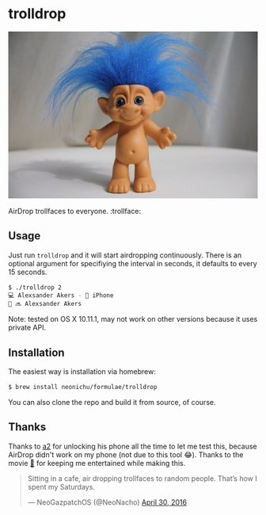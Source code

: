 # trolldrop

![](troll.jpg)

AirDrop trollfaces to everyone. :trollface:

## Usage

Just run `trolldrop` and it will start airdropping continuously. There is an optional argument for specifiying the interval in seconds, it defaults to every 15 seconds.

```bash
$ ./trolldrop 2
💻 Alexsander Akers - 👨 iPhone
👹 🔜 Alexsander Akers
```

Note: tested on OS X 10.11.1, may not work on other versions because it uses private API.

## Installation

The easiest way is installation via homebrew:

```bash
$ brew install neonichu/formulae/trolldrop
```

You can also clone the repo and build it from source, of course.

## Thanks

Thanks to [a2](https://twitter.com/a2) for unlocking his phone all the time to let me test this, because AirDrop didn't work on my phone (not due to this tool :joy:). Thanks to the movie [🦀](http://www.imdb.com/title/tt3464902/) for keeping me entertained while making this.

<blockquote class="twitter-tweet" data-lang="en"><p lang="en" dir="ltr">Sitting in a cafe, air dropping trollfaces to random people. That’s how I spent my Saturdays.</p>&mdash; NeoGazpatchOS (@NeoNacho) <a href="https://twitter.com/NeoNacho/status/726418879384276993">April 30, 2016</a></blockquote> <script async src="//platform.twitter.com/widgets.js" charset="utf-8"></script>
